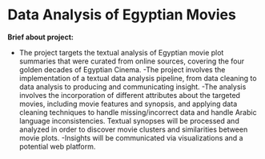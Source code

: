 # Data Analysis of Egyptian Movies
**Brief about project:**
- The project targets the textual analysis of Egyptian movie plot
  summaries that were curated from online sources, covering the four golden decades
  of Egyptian Cinema.
-The project involves the implementation of a textual data analysis pipeline, from
  data cleaning to data analysis to producing and communicating insight.
-The analysis involves the incorporation of different attributes about the targeted
  movies, including movie features and synopsis, and applying data cleaning
  techniques to handle missing/incorrect data and handle Arabic language
  inconsistencies. Textual synopses will be processed and analyzed in order to
  discover movie clusters and similarities between movie plots.
-Insights will be communicated via visualizations and a potential web platform.
